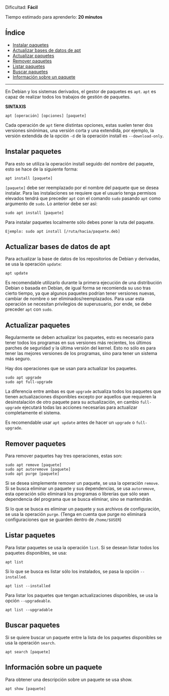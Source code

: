 Dificultad: **Fácil**

Tiempo estimado para aprenderlo: **20 minutos**

## Índice
- [Instalar paquetes](#instalar-paquetes)
- [Actualizar bases de datos de apt](#actualizar-bases-de-datos-de-apt)
- [Actualizar paquetes](#actualizar-paquetes)
- [Remover paquetes](#remover-paquetes)
- [Listar paquetes](#listar-paquetes)
- [Buscar paquetes](#buscar-paquetes)
- [Información sobre un paquete](#información-sobre-un-paquete)

---

En Debian y los sistemas derivados, el gestor de paquetes es `apt`. `apt` es capaz de realizar todos los trabajos de gestión de paquetes.

**SINTAXIS**

```
apt [operación] [opciones] [paquete]
```

Cada operación de `apt` tiene distintas opciones, estas suelen tener dos versiones sinónimas, una versión corta y una extendida, por ejemplo, la versión extendida de la opción `-d` de la operación install es `--download-only`.

## Instalar paquetes

Para esto se utiliza la operación install seguido del nombre del paquete, esto se hace de la siguiente forma:

```
apt install [paquete]
```

`[paquete]` debe ser reemplazado por el nombre del paquete que se desea instalar. Para las instalaciones se requiere que el usuario tenga permisos elevados tendrá que preceder `apt` con el comando `sudo` pasando `apt` como argumento de `sudo`. Lo anterior debe ser así:

```
sudo apt install [paquete]
```

Para instalar paquetes localmente sólo debes poner la ruta del paquete.

```
Ejemplo: sudo apt install [/ruta/hacia/paquete.deb]
```

## Actualizar bases de datos de apt

Para actualizar la base de datos de los repositorios de Debian y derivadas, se usa la operación `update`:

```
apt update
```

Es recomendable utilizarlo durante la primera ejecución de una distribución Debian o basada en Debian, de igual forma se recomienda su uso tras cierto tiempo, ya que algunos paquetes podrían tener versiones nuevas, cambiar de nombre o ser eliminados/reemplazados. Para usar esta operación se necesitan privilegios de superusuario, por ende, se debe preceder `apt` con `sudo`.

## Actualizar paquetes

Regularmente se deben actualizar los paquetes, esto es necesario para tener todos los programas en sus versiones más recientes, los últimos parches de seguridad y la última versión del kernel. Esto no sólo es para tener las mejores versiones de los programas, sino para tener un sistema más seguro.

Hay dos operaciones que se usan para actualizar los paquetes.

```
sudo apt upgrade
sudo apt full-upgrade
```

La diferencia entre ambas es que `upgrade` actualiza todos los paquetes que tienen actualizaciones disponibles excepto por aquellos que requieren la desinstalación de otro paquete para su actualización, en cambio `full-upgrade` ejecutará todas las acciones necesarias para actualizar completamente el sistema.

Es recomendable usar `apt update` antes de hacer un `upgrade` o `full-upgrade`.

## Remover paquetes

Para remover paquetes hay tres operaciones, estas son:

```
sudo apt remove [paquete]
sudo apt autoremove [paquete]
sudo apt purge [paquete]
```

Si se desea simplemente remover un paquete, se usa la operación `remove`. Si se busca eliminar un paquete y sus dependencias, se usa `autoremove`, esta operación sólo eliminará los programas o librerías que sólo sean dependencia del programa que se busca eliminar, sino se mantendrán.

Si lo que se busca es eliminar un paquete y sus archivos de configuración, se usa la operación `purge`. (Tenga en cuenta que purge no eliminará configuraciones que se guarden dentro de `/home/$USER`)

## Listar paquetes

Para listar paquetes se usa la operación `list`. Si se desean listar todos los paquetes disponibles, se usa:

```
apt list
```

Si lo que se busca es listar sólo los instalados, se pasa la opción `--installed`.

```
apt list --installed
```

Para listar los paquetes que tengan actualizaciones disponibles, se usa la opción `--upgradeable`.

```
apt list --upgradable
```

## Buscar paquetes

Si se quiere buscar un paquete entre la lista de los paquetes disponibles se usa la operación `search`.

```
apt search [paquete]
```

## Información sobre un paquete

Para obtener una descripción sobre un paquete se usa show.

```
apt show [paquete]
```
